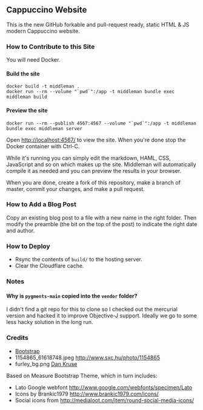 ## Cappuccino Website

This is the new GitHub forkable and pull-request ready, static HTML & JS modern Cappuccino website.

### How to Contribute to this Site

You will need Docker.

#### Build the site
```
docker build -t middleman .
docker run --rm --volume "`pwd`":/app -t middleman bundle exec middleman build
```

#### Preview the site

```
docker run --rm --publish 4567:4567 --volume "`pwd`":/app -t middleman bundle exec middleman server
```

Open [http://localhost:4567/](http://localhost:4567/) to view the site. When you're done stop the Docker container with Ctrl-C.

While it's running you can simply edit the markdown, HAML, CSS, JavaScript and so on which makes up the site. Middleman will automatically compile it as needed and you can preview the results in your browser.

When you are done, create a fork of this repository, make a branch of master, commit your changes, and make a pull request.

### How to Add a Blog Post

Copy an existing blog post to a file with a new name in the right folder. Then modify the preamble (the bit on the top of the post) to indicate the right date and author.

### How to Deploy

- Rsync the contents of `build/` to the hosting server.
- Clear the Cloudflare cache.

### Notes

#### Why is `pygments-main` copied into the `vendor` folder? 

I didn't find a git repo for this to clone so I checked out the mercurial version and hacked it to improve Objective-J support. Ideally we go to some less hacky solution in the long run.

### Credits

* [Bootstrap](http://twitter.github.com/bootstrap/)
* 1154865_61618748.jpeg http://www.sxc.hu/photo/1154865
* furley_bg.png [Dan Kruse](http://subtlepatterns.com/light-sketch/)

Based on Measure Bootstrap Theme, which in turn includes:

* Lato Google webfont http://www.google.com/webfonts/specimen/Lato
* Icons by Brankic1979 http://www.brankic1979.com/icons/
* Social icons from http://medialoot.com/item/round-social-media-icons/
